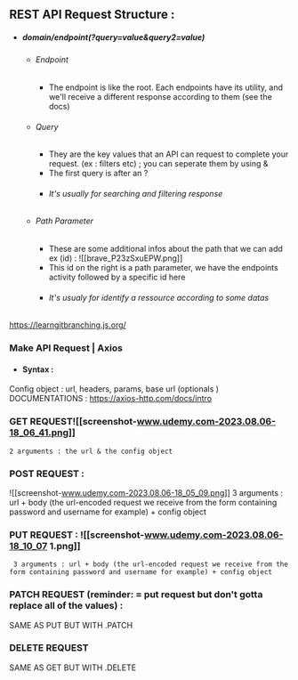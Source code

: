 ## REST API Request Structure :
- ##### domain/endpoint(?query=value&query2=value)
	- ###### Endpoint
		- The endpoint is like the root. Each endpoints have its utility, and we'll receive a different response according to them (see the docs)
	- ###### Query
		- They are the key values that an API can request to complete your request. (ex : filters etc) ; you can seperate them by using & 
		- The first query is after an ?
		- ###### It's usually for searching and filtering response
	- ###### Path Parameter
		- These are some additional infos about the path that we can add ex (id) : ![[brave_P23zSxuEPW.png]]
		- This id on the right is a path parameter, we have the endpoints activity followed by a specific id here
		- ###### It's usualy for identify a ressource according to some datas

https://learngitbranching.js.org/


### Make API Request | Axios

- #### Syntax : 
Config object : url, headers, params, base url (optionals )
DOCUMENTATIONS : https://axios-http.com/docs/intro
### GET REQUEST![[screenshot-www.udemy.com-2023.08.06-18_06_41.png]]
	2 arguments : the url & the config object
### POST REQUEST : 
![[screenshot-www.udemy.com-2023.08.06-18_05_09.png]]
	3 arguments : url + body (the url-encoded request we receive from the form containing password and username for example) + config object

### PUT REQUEST : ![[screenshot-www.udemy.com-2023.08.06-18_10_07 1.png]]
	 3 arguments : url + body (the url-encoded request we receive from the form containing password and username for example) + config object


### PATCH REQUEST (reminder: = put request but don't gotta replace all of the values) :
SAME AS PUT BUT WITH .PATCH

### DELETE REQUEST 
SAME AS GET BUT WITH .DELETE